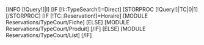 [INFO [!Query!]|I]
[IF [!I::TypeSearch!]=Direct]
    [STORPROC [!Query!]|TC|0|1][/STORPROC]
    [IF [!TC::Reservation!]=Horaire]
        [MODULE Reservations/TypeCourt/Fiche]
    [ELSE]
        [MODULE Reservations/TypeCourt/Produit]
    [/IF]
[ELSE]
    [MODULE Reservations/TypeCourt/List]
[/IF]